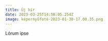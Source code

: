 ```yaml
---
title: Új hír
date: 2023-03-25T14:58:05.254Z
image: képernyőfotó-2023-01-30-17.00.35.png
---
```

L﻿órum ipse